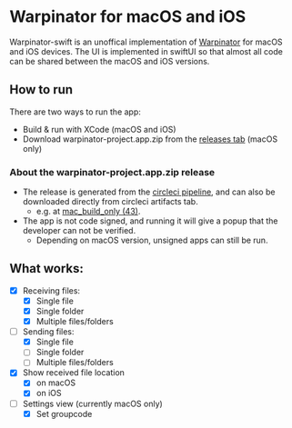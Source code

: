 # Warpinator for macOS and iOS

Warpinator-swift is an unoffical implementation of [Warpinator](https://github.com/linuxmint/warpinator) for macOS and iOS devices. The UI is implemented in swiftUI so that almost all code can be shared between the macOS and iOS versions.

## How to run

There are two ways to run the app:
- Build & run with XCode (macOS and iOS)
- Download warpinator-project.app.zip from the [releases tab](https://github.com/EmanuelKuhn/warpinator-swift/releases) (macOS only)

### About the warpinator-project.app.zip release
  - The release is generated from the [circleci pipeline](https://app.circleci.com/pipelines/github/EmanuelKuhn/warpinator-swift/), and can also be downloaded directly from circleci artifacts tab.
    -  e.g. at [mac_build_only (43)](https://app.circleci.com/pipelines/github/EmanuelKuhn/warpinator-swift/36/workflows/5e301756-4640-4422-8e4b-0b653afeccd8/jobs/43/artifacts).
  - The app is not code signed, and running it will give a popup that the developer can not be verified.
    - Depending on macOS version, unsigned apps can still be run.


## What works:
- [X] Receiving files:
    - [X] Single file
    - [X] Single folder
    - [X] Multiple files/folders
- [ ] Sending files:
    - [X] Single file
    - [ ] Single folder
    - [ ] Multiple files/folders
- [X] Show received file location
    - [X] on macOS
    - [X] on iOS
- [ ] Settings view (currently macOS only)
    - [X] Set groupcode
